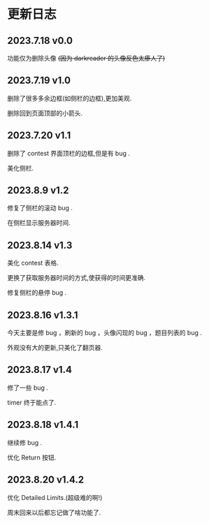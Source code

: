 # 更新日志

## 2023.7.18 v0.0

功能仅为删除头像 ~~(因为 darkreader 的头像反色太瘆人了)~~

## 2023.7.19 v1.0

删除了很多多余边框(如侧栏的边框),更加美观.

删除回到页面顶部的小箭头.

## 2023.7.20 v1.1

删除了 contest 界面顶栏的边框,但是有 bug .

美化侧栏.

## 2023.8.9 v1.2

修复了侧栏的滚动 bug .

在侧栏显示服务器时间.

## 2023.8.14 v1.3

美化 contest 表格.

更换了获取服务器时间的方式,使获得的时间更准确.

修复侧栏的悬停 bug .

## 2023.8.16 v1.3.1

今天主要是修 bug ，刷新的 bug ，头像闪现的 bug ，题目列表的 bug .

外观没有大的更新,只美化了翻页器.

## 2023.8.17 v1.4

修了一些 bug .

 timer 终于能点了.

## 2023.8.18 v1.4.1

继续修 bug .

优化 Return 按钮.

## 2023.8.20 v1.4.2

优化 Detailed Limits.(超级难的啊!)

周末回来以后都忘记做了啥功能了.
